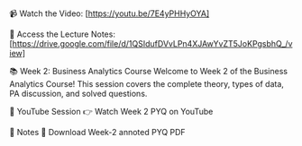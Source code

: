 
📹 Watch the Video: [https://youtu.be/7E4yPHHyOYA]

📖 Access the Lecture Notes: [https://drive.google.com/file/d/1QSIdufDVvLPn4XJAwYvZT5JoKPgsbhQ_/view]

📚 Week 2: Business Analytics Course
Welcome to Week 2 of the Business Analytics Course!
This session covers the complete theory, types of data, PA discussion, and solved questions.

🎥 YouTube Session
👉 Watch Week 2 PYQ on YouTube

📝 Notes
📄 Download Week-2 annoted PYQ PDF


